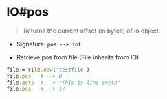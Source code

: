 # IO#pos

> Returns the current offset (in bytes) of io object.

- Signature:
`pos --> int`

- Retrieve pos from file (File inherits from IO)
```ruby
file = File.new('testfile')
file.pos   # --> 0
file.gets  # --> "This is line one\n"
file.pos   # --> 17
```
